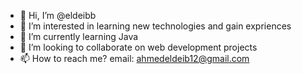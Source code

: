 - 👋 Hi, I’m @eldeibb
- 👀 I’m interested in learning new technologies and gain expriences
- 🌱 I’m currently learning Java
- 💞️ I’m looking to collaborate on web development projects
- 📫 How to reach me? email: ahmedeldeib12@gmail.com
